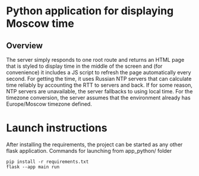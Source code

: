 # Python application for displaying Moscow time
## Overview
The server simply responds to one root route and returns an HTML page that is styled to display time in the middle of the screen and (for convenience) it includes a JS script to refresh the page automatically every second. For getting the time, it uses Russian NTP servers that can calculate time reliably by accounting the RTT to servers and back. If for some reason, NTP servers are unavailable, the server fallbacks to using local time. For the timezone conversion, the server assumes that the environment already has Europe/Moscow timezone defined. 
# Launch instructions
After installing the requirements, the project can be started as any other flask application.
Commands for launching from app\_python/ folder
```
pip install -r requirements.txt
flask --app main run
```

